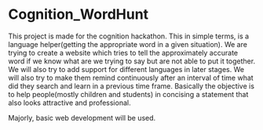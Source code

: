 # Cognition_WordHunt

This project is made for the cognition hackathon. This in simple terms, is a language helper(getting the appropriate word in a given situation). 
We are trying to create a website which tries to tell the approximately accurate word if we know what are we trying to say but are not able to put it together.
We will also try to add support for different languages in later stages. We will also try to make them remind continuously after an interval of time what did they
search and learn in a previous time frame.
Basically the objective is to help people(mostly children and students) in concising a statement that also looks attractive and professional.

Majorly, basic web development will be used.
